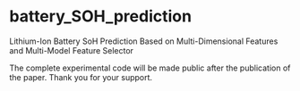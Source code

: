 # battery_SOH_prediction
Lithium-Ion Battery SoH Prediction Based on Multi-Dimensional Features and Multi-Model Feature Selector


The complete experimental code will be made public after the publication of the paper. Thank you for your support.
